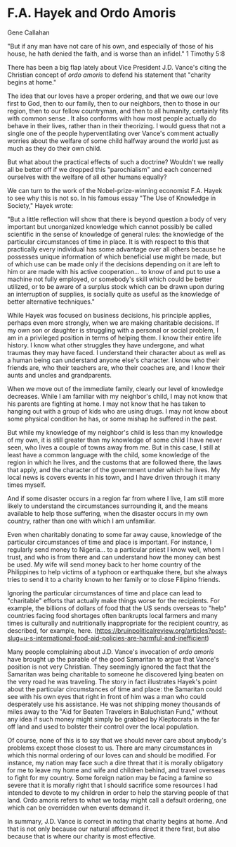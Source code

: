 # F.A. Hayek and Ordo Amoris

Gene Callahan

"But if any man have not care of his own, and especially of those of his house, he hath denied the faith, and is worse than an infidel." 1 Timothy 5:8

There has been a big flap lately about Vice President J.D. Vance's citing the Christian concept of *ordo amoris* to defend his statement that "charity begins at home."

The idea that our loves have a proper ordering, and that we owe our love first to God, then to our family, then to our
neighbors, then to those in our region, then to our fellow countryman, and then to all humanity, certainly fits with
common sense . It also conforms with how most people actually do behave in their lives, rather than in their theorizing.
I would guess that not a single one of the people hyperventilating over Vance's comment actually worries about the
welfare of some child halfway around the world just as much as they do their own child.

But what about the practical effects of such a doctrine? Wouldn't we really all be better off if we dropped this
"parochialism" and each concerned ourselves with the welfare of all other humans equally? 

We can turn to the work of the Nobel-prize-winning economist F.A. Hayek to see why this is not so. In his famous essay "The Use of Knowledge in Society," Hayek wrote:

"But a little reflection will show that there is beyond question a body of very important but unorganized knowledge
which cannot possibly be called scientific in the sense of knowledge of general rules: the knowledge of the particular
circumstances of time in place. It is with respect to this that practically every individual has some advantage over all
others because he possesses unique information of which beneficial use might be made, but of which use can be made only
if the decisions depending on it are left to him or are made with his active cooperation... to know of and put to use a
machine not fully employed, or somebody's skill which could be better utilized, or to be aware of a surplus stock which
can be drawn upon during an interruption of supplies, is socially quite as useful as the knowledge of better alternative
techniques."

While Hayek was focused on business decisions, his principle applies, perhaps even more strongly, when we are making
charitable decisions. If my own son or daughter is struggling with a personal or social problem, I am in a privileged
position in terms of helping them. I know their entire life history. I know what other struggles they have undergone,
and what traumas they may have faced. I understand their character about as well as a human being can understand anyone
else's character. I know who their friends are, who their teachers are, who their coaches are, and I know their aunts
and uncles and grandparents.

When we move out of the immediate family, clearly our level of knowledge decreases. While I am familiar with my
neighbor's child, I may not know that his parents are fighting at home. I may not know that he has taken to hanging out
with a group of kids who are using drugs. I may not know about some physical condition he has, or some mishap he
suffered in the past.

But while my knowledge of my neighbor's child is less than my knowledge of my own, it is still greater than my knowledge
of some child I have never seen, who lives a couple of towns away from me. But in this case, I still at least have a
common language with the child, some knowledge of the region in which he lives, and the customs that are followed there,
the laws that apply, and the character of the government under which he lives. My local news is covers events in his
town, and I have driven through it many times myself.

And if some disaster occurs in a region far from where I live, I am still more likely to understand the circumstances
surrounding it, and the means available to help those suffering, when the disaster occurs in my own country, rather than
one with which I am unfamiliar.

Even when charitably donating to some far away cause, knowledge of the particular circumstances of time and place is
important. For instance, I regularly send money to Nigeria... to a particular priest I know well, whom I trust, and who
is from there and can understand how the money can best be used. My wife will send money back to her home country of the
Philippines to help victims of a typhoon or earthquake there, but she always tries to send it to a charity known to her
family or to close Filipino friends.

Ignoring the particular circumstances of time and place can lead to "charitable" efforts that actually make things worse
for the recipients. For example, the billions of dollars of food that the US sends overseas to "help" countries facing
food shortages often bankrupts local farmers and many times is culturally and nutritionally inappropriate for the
recipient country, as described, for example, here.
(https://bruinpoliticalreview.org/articles?post-slug=u-s-international-food-aid-policies-are-harmful-and-inefficient)

Many people complaining about J.D. Vance's invocation of *ordo amoris* have brought up the parable of the good Samaritan
to argue that Vance's position is not very Christian. They seemingly ignored the fact that the Samaritan was being
charitable to someone he discovered lying beaten on the very road he was traveling. The story in fact illustrates
Hayek's point about the particular circumstances of time and place: the Samaritan could see with his own eyes that right
in front of him was a man who could desperately use his assistance. He was not shipping money thousands of miles away to
the "Aid for Beaten Travelers in Baluchistan Fund," without any idea if such money might simply be grabbed by
Kleptocrats in the far off land and used to bolster their control over the local population.



Of course, none of this is to say that we should never care about anybody's problems except those closest to us. There
are many circumstances in which this normal ordering of our loves can and should be modified. For instance, my nation
may face such a dire threat that it is morally obligatory for me to leave my home and wife and children behind, and
travel overseas to fight for my country. Some foreign nation may be facing a famine so severe that it is morally right
that I should sacrifice some resources I had intended to devote to my children in order to help the starving people of
that land. Ordo amoris refers to what we today might call a default ordering, one which can be overridden when events
demand it.

In summary, J.D. Vance is correct in noting that charity begins at home. And that is not only because our natural
affections direct it there first, but also because that is where our charity is most effective.



